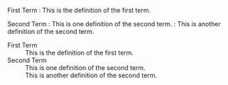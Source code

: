 First Term
: This is the definition of the first term.

Second Term
: This is one definition of the second term.
: This is another definition of the second term.

<dl>
  <dt>First Term</dt>
  <dd>This is the definition of the first term.</dd>
  <dt>Second Term</dt>
  <dd>This is one definition of the second term. </dd>
  <dd>This is another definition of the second term.</dd>
</dl>